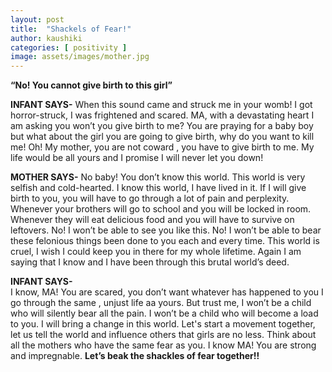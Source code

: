 ```yaml
---
layout: post
title:  "Shackels of Fear!"
author: kaushiki
categories: [ positivity ]
image: assets/images/mother.jpg
---
```


**“No! You cannot give birth to this girl”**

**INFANT SAYS-**
When this sound came and struck me in your womb! I got horror-struck, I was frightened and scared. 
MA, with a devastating heart I am asking you won’t you give birth to me?
You are praying for a baby boy but what about the girl you are going to give birth, why do you want to kill me!
Oh! My mother, you are not coward , you have to give birth to me.
 My life would be all yours and  I promise I will never let you down!
 
**MOTHER SAYS-**
No baby! 
 You don’t know this world. This world is very selfish and cold-hearted.
 I know this world, I have lived in it. If I will give birth to you, you will have to go through a lot of pain and perplexity. 
Whenever your brothers will go to school and you will be locked in room. 
Whenever they will eat delicious food and you will have to survive on leftovers.
No! I won’t be able to see you like this.
No! I won’t be able to bear these felonious things been done to you each and every time. 
This world is cruel, I wish I could keep you in there for my whole lifetime.
Again I am saying that I know and  I have been through this brutal world’s deed. 

**INFANT SAYS-**	
I know, MA! 
You are scared, you don’t want whatever has happened to you I go through the same , unjust life aa yours. 
But trust me, I won’t be a child who will silently bear all the pain.
I won’t be a child who will become a load to you. 
I will bring a change in this  world. 
Let's start a movement together, let us tell the world and influence others that girls are no less.
 Think about all the mothers who have the same fear as you. 
I know MA! You are strong and impregnable. 
 **Let’s beak the shackles of fear together!!**
